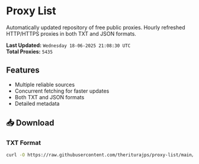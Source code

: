 # Proxy List

Automatically updated repository of free public proxies. Hourly refreshed HTTP/HTTPS proxies in both TXT and JSON formats.

**Last Updated:** `Wednesday 18-06-2025 21:08:30 UTC`  
**Total Proxies:** `5435`

## Features
- Multiple reliable sources
- Concurrent fetching for faster updates
- Both TXT and JSON formats
- Detailed metadata

## 📥 Download

### TXT Format
```bash
curl -O https://raw.githubusercontent.com/theriturajps/proxy-list/main/proxies.txt